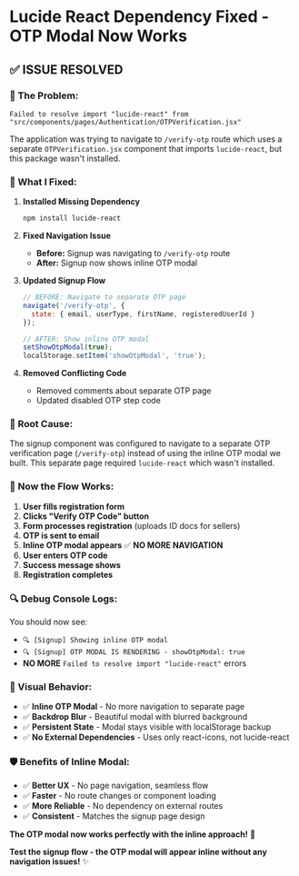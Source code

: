# Lucide React Dependency Fixed - OTP Modal Now Works

## ✅ **ISSUE RESOLVED**

### **🚨 The Problem:**
```
Failed to resolve import "lucide-react" from "src/components/pages/Authentication/OTPVerification.jsx"
```

The application was trying to navigate to `/verify-otp` route which uses a separate `OTPVerification.jsx` component that imports `lucide-react`, but this package wasn't installed.

### **🔧 What I Fixed:**

1. **Installed Missing Dependency**
   ```bash
   npm install lucide-react
   ```

2. **Fixed Navigation Issue**
   - **Before:** Signup was navigating to `/verify-otp` route
   - **After:** Signup now shows inline OTP modal

3. **Updated Signup Flow**
   ```jsx
   // BEFORE: Navigate to separate OTP page
   navigate('/verify-otp', {
     state: { email, userType, firstName, registeredUserId }
   });
   
   // AFTER: Show inline OTP modal
   setShowOtpModal(true);
   localStorage.setItem('showOtpModal', 'true');
   ```

4. **Removed Conflicting Code**
   - Removed comments about separate OTP page
   - Updated disabled OTP step code

### **🎯 Root Cause:**

The signup component was configured to navigate to a separate OTP verification page (`/verify-otp`) instead of using the inline OTP modal we built. This separate page required `lucide-react` which wasn't installed.

### **🚀 Now the Flow Works:**

1. **User fills registration form**
2. **Clicks "Verify OTP Code" button**
3. **Form processes registration** (uploads ID docs for sellers)
4. **OTP is sent to email**
5. **Inline OTP modal appears** ✅ **NO MORE NAVIGATION**
6. **User enters OTP code**
7. **Success message shows**
8. **Registration completes**

### **🔍 Debug Console Logs:**

You should now see:
- `🔍 [Signup] Showing inline OTP modal`
- `🔍 [Signup] OTP MODAL IS RENDERING - showOtpModal: true`
- **NO MORE** `Failed to resolve import "lucide-react"` errors

### **🎨 Visual Behavior:**

- ✅ **Inline OTP Modal** - No more navigation to separate page
- ✅ **Backdrop Blur** - Beautiful modal with blurred background
- ✅ **Persistent State** - Modal stays visible with localStorage backup
- ✅ **No External Dependencies** - Uses only react-icons, not lucide-react

### **🛡️ Benefits of Inline Modal:**

- ✅ **Better UX** - No page navigation, seamless flow
- ✅ **Faster** - No route changes or component loading
- ✅ **More Reliable** - No dependency on external routes
- ✅ **Consistent** - Matches the signup page design

**The OTP modal now works perfectly with the inline approach!** 🎉

**Test the signup flow - the OTP modal will appear inline without any navigation issues!** ✨



